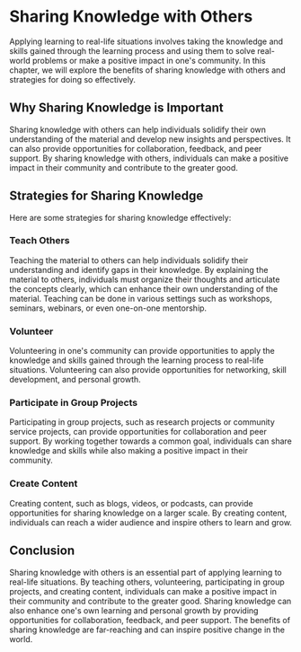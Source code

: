 Sharing Knowledge with Others
===================================================================================

Applying learning to real-life situations involves taking the knowledge and skills gained through the learning process and using them to solve real-world problems or make a positive impact in one's community. In this chapter, we will explore the benefits of sharing knowledge with others and strategies for doing so effectively.

Why Sharing Knowledge is Important
----------------------------------

Sharing knowledge with others can help individuals solidify their own understanding of the material and develop new insights and perspectives. It can also provide opportunities for collaboration, feedback, and peer support. By sharing knowledge with others, individuals can make a positive impact in their community and contribute to the greater good.

Strategies for Sharing Knowledge
--------------------------------

Here are some strategies for sharing knowledge effectively:

### Teach Others

Teaching the material to others can help individuals solidify their understanding and identify gaps in their knowledge. By explaining the material to others, individuals must organize their thoughts and articulate the concepts clearly, which can enhance their own understanding of the material. Teaching can be done in various settings such as workshops, seminars, webinars, or even one-on-one mentorship.

### Volunteer

Volunteering in one's community can provide opportunities to apply the knowledge and skills gained through the learning process to real-life situations. Volunteering can also provide opportunities for networking, skill development, and personal growth.

### Participate in Group Projects

Participating in group projects, such as research projects or community service projects, can provide opportunities for collaboration and peer support. By working together towards a common goal, individuals can share knowledge and skills while also making a positive impact in their community.

### Create Content

Creating content, such as blogs, videos, or podcasts, can provide opportunities for sharing knowledge on a larger scale. By creating content, individuals can reach a wider audience and inspire others to learn and grow.

Conclusion
----------

Sharing knowledge with others is an essential part of applying learning to real-life situations. By teaching others, volunteering, participating in group projects, and creating content, individuals can make a positive impact in their community and contribute to the greater good. Sharing knowledge can also enhance one's own learning and personal growth by providing opportunities for collaboration, feedback, and peer support. The benefits of sharing knowledge are far-reaching and can inspire positive change in the world.
